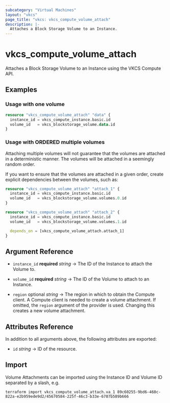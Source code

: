 ```yaml
---
subcategory: "Virtual Machines"
layout: "vkcs"
page_title: "vkcs: vkcs_compute_volume_attach"
description: |-
  Attaches a Block Storage Volume to an Instance.
---
```


# vkcs_compute_volume_attach

Attaches a Block Storage Volume to an Instance using the VKCS Compute API.

## Examples
### Usage with one volume
```terraform
resource "vkcs_compute_volume_attach" "data" {
  instance_id = vkcs_compute_instance.basic.id
  volume_id   = vkcs_blockstorage_volume.data.id
}
```

### Usage with ORDERED multiple volumes
Attaching multiple volumes will not guarantee that the volumes are attached in
a deterministic manner. The volumes will be attached in a seemingly random
order.

If you want to ensure that the volumes are attached in a given order, create
explicit dependencies between the volumes, such as:
```terraform
resource "vkcs_compute_volume_attach" "attach_1" {
  instance_id = vkcs_compute_instance.basic.id
  volume_id   = vkcs_blockstorage_volume.volumes.0.id
}

resource "vkcs_compute_volume_attach" "attach_2" {
  instance_id = vkcs_compute_instance.basic.id
  volume_id   = vkcs_blockstorage_volume.volumes.1.id

  depends_on = [vkcs_compute_volume_attach.attach_1]
}
```
## Argument Reference
- `instance_id` **required** *string* &rarr;  The ID of the Instance to attach the Volume to.

- `volume_id` **required** *string* &rarr;  The ID of the Volume to attach to an Instance.

- `region` optional *string* &rarr;  The region in which to obtain the Compute client. A Compute client is needed to create a volume attachment. If omitted, the `region` argument of the provider is used. Changing this creates a new volume attachment.


## Attributes Reference
In addition to all arguments above, the following attributes are exported:
- `id` *string* &rarr;  ID of the resource.



## Import

Volume Attachments can be imported using the Instance ID and Volume ID separated by a slash, e.g.

```shell
terraform import vkcs_compute_volume_attach.va_1 89c60255-9bd6-460c-822a-e2b959ede9d2/45670584-225f-46c3-b33e-6707b589b666
```
